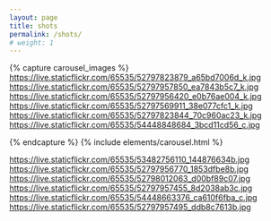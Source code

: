 ```yaml
---
layout: page
title: shots
permalink: /shots/
# weight: 1
---
```


{% capture carousel_images %}
https://live.staticflickr.com/65535/52797823879_a65bd7006d_k.jpg    <!-- matrix-->
https://live.staticflickr.com/65535/52797957850_ea7843b5c7_k.jpg    <!-- sunset-->
https://live.staticflickr.com/65535/52797956420_e0b76ae004_k.jpg    <!-- midnight-->
https://live.staticflickr.com/65535/52797569911_38e077cfc1_k.jpg    <!-- spectrum-->
https://live.staticflickr.com/65535/52797823844_70c960ac23_k.jpg    <!-- star_trails-->
https://live.staticflickr.com/65535/54448848684_3bcd11cd56_c.jpg    <!-- One More Miracle -->

{% endcapture %}
{% include elements/carousel.html %}

https://live.staticflickr.com/65535/53482756110_144876634b.jpg      <!-- divide-->
https://live.staticflickr.com/65535/52797956770_1853dfbe8b.jpg      <!-- Night Tree-->
https://live.staticflickr.com/65535/52798012063_d00bf89c07.jpg      <!-- gateway-->
https://live.staticflickr.com/65535/52797957455_8d2038ab3c.jpg      <!--  Starry Night -->
https://live.staticflickr.com/65535/54448663376_ca610f6fba_c.jpg    <!-- Silence -->
https://live.staticflickr.com/65535/52797957495_ddb8c7613b.jpg      <!-- Soda -->
